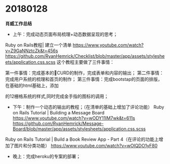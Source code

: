 # 20180128

**肖威工作总结**
- 上午：完成动态页面布局梳理+动态数据呈现的思考；

Ruby on Rails教程| 建立一个清单
https://www.youtube.com/watch?v=Z9GaNNztcZk&t=456s
https://github.com/RyanHemrick/Checklist/blob/master/app/assets/stylesheets/application.css.scss
这个教程主要做了三件事情：

第一件事情：完成基本的CURD的制作，完成表单和内容的输出；
第二件事情：完成用户系统的梳理和首页的制作；
第三件事情：完成bootstap的页面的排版，在基础的html基础上，添加<div>的12栅格系统的样式,同时完成金手指的图标的调用；

- 下午：制作一个动态的输出的教程；（在清单的基础上增加了评论功能）
Ruby on Rails Tutorial | Building a Message Board
https://www.youtube.com/watch?v=wODY11lM7wk&t=611s
https://github.com/RyanHemrick/Message-Board/blob/master/app/assets/stylesheets/application.css.scss

Ruby on Rails Tutorial | Build a Book Review App - Part 4（在评论的功能上增加了图片和分类功能）
https://www.youtube.com/watch?v=wOIQDO1yF80

- 晚上：完成heroku的专案的部署；
